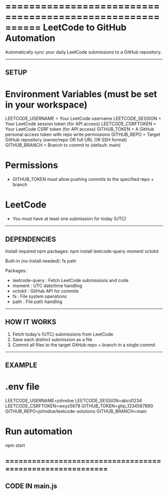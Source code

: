 ==========================================================
LeetCode to GitHub Automation
==========================================================

Automatically sync your daily LeetCode submissions to a 
GitHub repository.

----------------------------------------------------------
SETUP
----------------------------------------------------------

# Environment Variables (must be set in your workspace)

LEETCODE_USERNAME   = Your LeetCode username
LEETCODE_SESSION    = Your LeetCode session token (for API access)
LEETCODE_CSRFTOKEN  = Your LeetCode CSRF token (for API access)
GITHUB_TOKEN        = A GitHub personal access token with repo write permissions
GITHUB_REPO         = Target GitHub repository (owner/repo OR full URL OR SSH format)
GITHUB_BRANCH       = Branch to commit to (default: main)

# Permissions
- GITHUB_TOKEN must allow pushing commits to the specified repo + branch

# LeetCode
- You must have at least one submission for today (UTC)

----------------------------------------------------------
DEPENDENCIES
----------------------------------------------------------

Install required npm packages:
    npm install leetcode-query moment octokit

Built-in (no install needed):
    fs
    path

Packages:
- leetcode-query : Fetch LeetCode submissions and code
- moment         : UTC date/time handling
- octokit        : GitHub API for commits
- fs             : File system operations
- path           : File path handling

----------------------------------------------------------
HOW IT WORKS
----------------------------------------------------------

1. Fetch today's (UTC) submissions from LeetCode
2. Save each distinct submission as a file
3. Commit all files to the target GitHub repo + branch 
   in a single commit

----------------------------------------------------------
EXAMPLE
----------------------------------------------------------

# .env file

LEETCODE_USERNAME=johndoe
LEETCODE_SESSION=abcd1234
LEETCODE_CSRFTOKEN=wxyz5678
GITHUB_TOKEN=ghp_1234567890
GITHUB_REPO=johndoe/leetcode-solutions
GITHUB_BRANCH=main


# Run automation

npm start

==========================================================
----------------------------------------------------------
CODE IN main.js
----------------------------------------------------------
